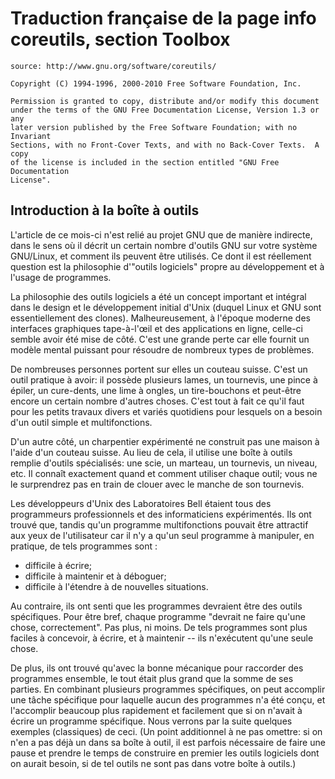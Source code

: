 Traduction française de la page info coreutils, section Toolbox
===============================================================

    source: http://www.gnu.org/software/coreutils/
    
    Copyright (C) 1994-1996, 2000-2010 Free Software Foundation, Inc.
    
    Permission is granted to copy, distribute and/or modify this document
    under the terms of the GNU Free Documentation License, Version 1.3 or any
    later version published by the Free Software Foundation; with no Invariant
    Sections, with no Front-Cover Texts, and with no Back-Cover Texts.  A copy
    of the license is included in the section entitled "GNU Free Documentation
    License".
  

Introduction à la boîte à outils
--------------------------------

L'article de ce mois-ci n'est relié au projet GNU que de manière indirecte,
dans le sens où il décrit un certain nombre d'outils GNU sur votre système
GNU/Linux, et comment ils peuvent être utilisés. Ce dont il est réellement
question est la philosophie d'"outils logiciels" propre au développement et à
l'usage de programmes.

La philosophie des outils logiciels a été un concept important et intégral
dans le design et le développement initial d'Unix (duquel Linux et GNU sont
essentiellement des clones). Malheureusement, à l'époque moderne des
interfaces graphiques tape-à-l'œil et des applications en ligne, celle-ci
semble avoir été mise de côté. C'est une grande perte car elle fournit un
modèle mental puissant pour résoudre de nombreux types de problèmes.

De nombreuses personnes portent sur elles un couteau suisse. C'est un outil
pratique à avoir: il possède plusieurs lames, un tournevis, une pince à
épiler, un cure-dents, une lime à ongles, un tire-bouchons et peut-être encore
un certain nombre d'autres choses. C'est tout à fait ce qu'il faut pour les
petits travaux divers et variés quotidiens pour lesquels on a besoin d'un
outil simple et multifonctions.

D'un autre côté, un charpentier expérimenté ne construit pas une maison à
l'aide d'un couteau suisse. Au lieu de cela, il utilise une boîte à outils
remplie d'outils spécialisés: une scie, un marteau, un tournevis, un niveau,
etc. Il connaît exactement quand et comment utiliser chaque outil; vous ne le
surprendrez pas en train de clouer avec le manche de son tournevis.

Les développeurs d'Unix des Laboratoires Bell étaient tous des programmeurs
professionnels et des informaticiens expérimentés. Ils ont trouvé que, tandis
qu'un programme multifonctions pouvait être attractif aux yeux de
l'utilisateur car il n'y a qu'un seul programme à manipuler, en pratique, de
tels programmes sont :

- difficile à écrire;
- difficile à maintenir et à déboguer;
- difficile à l'étendre à de nouvelles situations.

Au contraire, ils ont senti que les programmes devraient être des outils
spécifiques. Pour être bref, chaque programme "devrait ne faire qu'une chose,
correctement". Pas plus, ni moins. De tels programmes sont plus faciles à
concevoir, à écrire, et à maintenir -- ils n'exécutent qu'une seule chose.

De plus, ils ont trouvé qu'avec la bonne mécanique pour raccorder des
programmes ensemble, le tout était plus grand que la somme de ses parties. En
combinant plusieurs programmes spécifiques, on peut accomplir une tâche
spécifique pour laquelle aucun des programmes n'a été conçu, et l'accomplir
beaucoup plus rapidement et facilement que si on n'avait à écrire un programme
spécifique. Nous verrons par la suite quelques exemples (classiques) de ceci.
(Un point additionnel à ne pas omettre: si on n'en a pas déjà un dans sa boîte
à outil, il est parfois nécessaire de faire une pause et prendre le temps de
construire en premier les outils logiciels dont on aurait besoin, si de tel
outils ne sont pas dans votre boîte à outils.)


